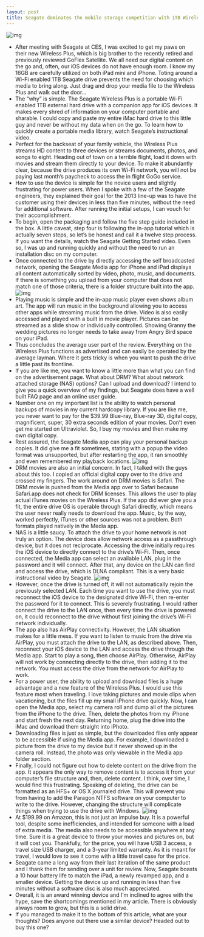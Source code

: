 ```yaml
---
layout: post
title: Seagate dominates the mobile storage competition with 1TB Wireless Plus
---
```

![img](http://media.idownloadblog.com/wp-content/uploads/2013/03/Seagate-Wireless-Plus.jpg)
* After meeting with Seagate at CES, I was excited to get my paws on their new Wireless Plus, which is big brother to the recently retired and previously reviewed GoFlex Satellite. We all need our digital content on the go and, often, our iOS devices do not have enough room. I know my 16GB are carefully utilized on both iPad mini and iPhone. Toting around a Wi-Fi enabled 1TB Seagate drive prevents the need for choosing which media to bring along. Just drag and drop your media file to the Wireless Plus and walk out the door…
* The “why” is simple. The Seagate Wireless Plus is a portable Wi-Fi enabled 1TB external hard drive with a companion app for iOS devices. It makes every shred of information on your computer portable and sharable. I could copy and paste my entire iMac hard drive to this little guy and never be without my data when on the go. To learn how to quickly create a portable media library, watch Seagate’s instructional video.
* Perfect for the backseat of your family vehicle, the Wireless Plus streams HD content to three devices or streams documents, photos, and songs to eight. Heading out of town on a terrible flight, load it down with movies and stream them directly to your device. To make it abundantly clear, because the drive produces its own Wi-Fi network, you will not be paying last month’s paycheck to access the in flight GoGo service.
* How to use the device is simple for the novice users and slightly frustrating for power users. When I spoke with a few of the Seagate engineers, they explained their goal for the 2013 line-up was to have the customer using their devices in less than five minutes, without the need for additional software. After running the initial setups, I can vouch for their accomplishment.
* To begin, open the packaging and follow the five step guide included in the box. A little caveat, step four is following the in-app tutorial which is actually seven steps, so let’s be honest and call it a twelve step process. If you want the details, watch the Seagate Getting Started video. Even so, I was up and running quickly and without the need to run an installation disc on my computer.
* Once connected to the drive by directly accessing the self broadcasted network, opening the Seagate Media app for iPhone and iPad displays all content automatically sorted by video, photo, music, and documents. If there is something you upload from your computer that does not match one of those criteria, there is a folder structure built into the app.
![img](http://media.idownloadblog.com/wp-content/uploads/2013/03/Wireless-Plus-Music.png)
* Playing music is simple and the in-app music player even shows album art. The app will run music in the background allowing you to access other apps while streaming music from the drive. Video is also easily accessed and played with a built in movie player. Pictures can be streamed as a slide show or individually controlled. Showing Granny the wedding pictures no longer needs to take away from Angry Bird space on your iPad.
* Thus concludes the average user part of the review. Everything on the Wireless Plus functions as advertised and can easily be operated by the average layman. Where it gets tricky is when you want to push the drive a little past its frontline.
* If you are like me, you want to know a little more than what you can find on the advertisement page. What about DRM? What about network attached storage (NAS) options? Can I upload and download? I intend to give you a quick overview of my findings, but Seagate does have a well built FAQ page and an online user guide.
* Number one on my important list is the ability to watch personal backups of movies in my current hardcopy library. If you are like me, you never want to pay for the $39.99 Blue-ray, Blue-ray 3D, digital copy, magnificent, super, 30 extra seconds edition of your movies. Don’t even get me started on Ultraviolet. So, I buy my movies and then make my own digital copy.
* Rest assured, the Seagate Media app can play your personal backup copies. It did give me a fit sometimes, stating with a popup the video format was unsupported, but after restarting the app, it ran smoothly and even remembered my playback locations.
![img](http://media.idownloadblog.com/wp-content/uploads/2013/03/Wireless-Plus-Videos.png)
* DRM movies are also an initial concern. In fact, I talked with the guys about this too. I copied an official digital copy over to the drive and crossed my fingers. The work around on DRM movies is Safari. The DRM movie is pushed from the Media app over to Safari because Safari.app does not check for DRM licenses. This allows the user to play actual iTunes movies on the Wireless Plus. If the app did ever give you a fit, the entire drive OS is operable through Safari directly, which means the user never really needs to download the app. Music, by the way, worked perfectly, iTunes or other sources was not a problem. Both formats played natively in the Media app.
* NAS is a little saucy. To attach the drive to your home network is not truly an option. The device does allow network access as a passthrough device, but it does not reciprocate. Accessing the drive initially requires the iOS device to directly connect to the drive’s Wi-Fi. Then, once connected, the Media app can select an available LAN, plug in the password and it will connect. After that, any device on the LAN can find and access the drive, which is DLNA compliant. This is a very basic instructional video by Seagate.
![img](http://media.idownloadblog.com/wp-content/uploads/2013/03/Wireless-Plus-Network.png)
* However, once the drive is turned off, it will not automatically rejoin the previously selected LAN. Each time you want to use the drive, you must reconnect the iOS device to the designated drive Wi-Fi, then re-enter the password for it to connect. This is severely frustrating. I would rather connect the drive to the LAN once, then every time the drive is powered on, it could reconnect to the drive without first joining the drive’s Wi-Fi network individually.
* The app also has AirPlay connectivity. However, the LAN situation makes for a little mess. If you want to listen to music from the drive via AirPlay, you must attach the drive to the LAN, as described above. Then, reconnect your iOS device to the LAN and access the drive through the Media app. Start to play a song, then choose AirPlay. Otherwise, AirPlay will not work by connecting directly to the drive, then adding it to the network. You must access the drive from the network for AirPlay to work.
* For a power user, the ability to upload and download files is a huge advantage and a new feature of the Wireless Plus. I would use this feature most when traveling. I love taking pictures and movie clips when vacationing, but the files fill up my small iPhone drive quickly. Now, I can open the Media app, select my camera roll and dump all of the pictures from the iPhone to the drive. Then, delete the photos from my iPhone and start fresh the next day. Returning home, plug the drive into the iMac and download them straight into iPhoto.
* Downloading files is just as simple, but the downloaded files only appear to be accessible if using the Media app. For example, I downloaded a picture from the drive to my device but it never showed up in the camera roll. Instead, the photo was only viewable in the Media app folder section.
* Finally, I could not figure out how to delete content on the drive from the app. It appears the only way to remove content is to access it from your computer’s file structure and, then, delete content. I think, over time, I would find this frustrating. Speaking of deleting, the drive can be formatted as an HFS+ or OS X journaled drive. This will prevent you from having to add the Paragon NTFS software on your computer to write to the drive. However, changing the structure will complicate things when trying to use the drive with Windows.
![img](http://media.idownloadblog.com/wp-content/uploads/2013/03/Seagate-Wireless-Plus-reformat.png)
* At $199.99 on Amazon, this is not just an impulse buy. It is a powerful tool, despite some inefficiencies, and intended for someone with a load of extra media. The media also needs to be accessible anywhere at any time. Sure it is a great device to throw your movies and pictures on, but it will cost you. Thankfully, for the price, you will have USB 3 access, a travel size USB charger, and a 3-year limited warranty. As it is meant for travel, I would love to see it come with a little travel case for the price.
* Seagate came a long way from their last iteration of the same product and I thank them for sending over a unit for review. Now, Seagate boasts a 10 hour battery life to match the iPad, a newly revamped app, and a smaller device. Getting the device up and running in less than five minutes without a software disc is also much appreciated.
* Overall, it is an award winning device and I’m inclined to agree with the hype, save the shortcomings mentioned in my article. There is obviously always room to grow, but this is a solid drive.
* If you managed to make it to the bottom of this article, what are your thoughts? Does anyone out there use a similar device? Headed out to buy this one?

